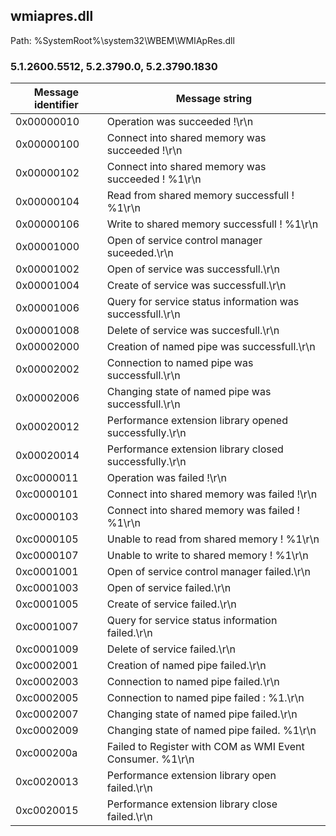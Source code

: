 ## wmiapres.dll

Path: %SystemRoot%\system32\WBEM\WMIApRes.dll

### 5.1.2600.5512, 5.2.3790.0, 5.2.3790.1830

Message identifier | Message string
--- | ---
0x00000010 | Operation was succeeded !\r\n
0x00000100 | Connect into shared memory was succeeded !\r\n
0x00000102 | Connect into shared memory was succeeded ! %1\r\n
0x00000104 | Read from shared memory successfull ! %1\r\n
0x00000106 | Write to shared memory successfull ! %1\r\n
0x00001000 | Open of service control manager suceeded.\r\n
0x00001002 | Open of service was successfull.\r\n
0x00001004 | Create of service was successfull.\r\n
0x00001006 | Query for service status information was successfull.\r\n
0x00001008 | Delete of service was succesfull.\r\n
0x00002000 | Creation of named pipe was successfull.\r\n
0x00002002 | Connection to named pipe was successfull.\r\n
0x00002006 | Changing state of named pipe was successfull.\r\n
0x00020012 | Performance extension library opened successfully.\r\n
0x00020014 | Performance extension library closed successfully.\r\n
0xc0000011 | Operation was failed !\r\n
0xc0000101 | Connect into shared memory was failed !\r\n
0xc0000103 | Connect into shared memory was failed ! %1\r\n
0xc0000105 | Unable to read from shared memory ! %1\r\n
0xc0000107 | Unable to write to shared memory ! %1\r\n
0xc0001001 | Open of service control manager failed.\r\n
0xc0001003 | Open of service failed.\r\n
0xc0001005 | Create of service failed.\r\n
0xc0001007 | Query for service status information failed.\r\n
0xc0001009 | Delete of service failed.\r\n
0xc0002001 | Creation of named pipe failed.\r\n
0xc0002003 | Connection to named pipe failed.\r\n
0xc0002005 | Connection to named pipe failed : %1.\r\n
0xc0002007 | Changing state of named pipe failed.\r\n
0xc0002009 | Changing state of named pipe failed. %1\r\n
0xc000200a | Failed to Register with COM as WMI Event Consumer. %1\r\n
0xc0020013 | Performance extension library open failed.\r\n
0xc0020015 | Performance extension library close failed.\r\n
